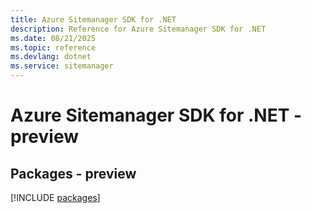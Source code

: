 ```yaml
---
title: Azure Sitemanager SDK for .NET
description: Reference for Azure Sitemanager SDK for .NET
ms.date: 08/21/2025
ms.topic: reference
ms.devlang: dotnet
ms.service: sitemanager
---
```

# Azure Sitemanager SDK for .NET - preview
## Packages - preview
[!INCLUDE [packages](sitemanager-index.md)]